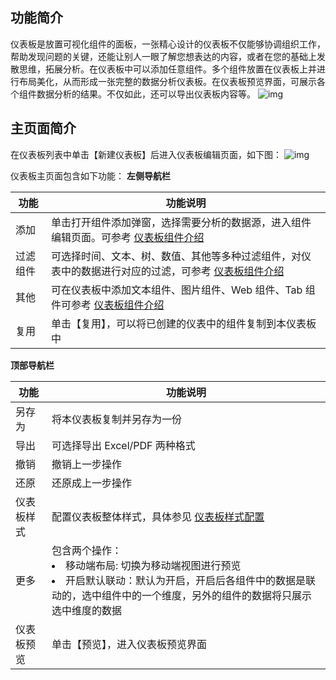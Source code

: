 ## 功能简介
仪表板是放置可视化组件的面板，一张精心设计的仪表板不仅能够协调组织工作，帮助发现问题的关键，还能让别人一眼了解您想表达的内容，或者在您的基础上发散思维，拓展分析。在仪表板中可以添加任意组件。多个组件放置在仪表板上并进行布局美化，从而形成一张完整的数据分析仪表板。在仪表板预览界面，可展示各个组件数据分析的结果。不仅如此，还可以导出仪表板内容等。
![img](https://main.qcloudimg.com/raw/4ef44da47bd064db61086739ec256cb3.png)        



## 主页面简介
在仪表板列表中单击【新建仪表板】后进入仪表板编辑页面，如下图：
![img](https://main.qcloudimg.com/raw/ef11d1117c1afe6c263266f8b3af5976.png)        

仪表板主页面包含如下功能：
**左侧导航栏** 

| 功能           | 功能说明                                                     |
| -------------- | ------------------------------------------------------------ |
| 添加     | 单击打开组件添加弹窗，选择需要分析的数据源，进入组件编辑页面。可参考 [仪表板组件介绍](https://cloud.tencent.com/document/product/1365/57353) |
| 过滤组件       | 可选择时间、文本、树、数值、其他等多种过滤组件，对仪表中的数据进行对应的过滤，可参考 [仪表板组件介绍](https://cloud.tencent.com/document/product/1365/57353) |
| 其他     | 可在仪表板中添加文本组件、图片组件、Web 组件、Tab 组件可参考 [仪表板组件介绍](https://cloud.tencent.com/document/product/1365/57353) |
| 复用           | 单击【复用】，可以将已创建的仪表中的组件复制到本仪表板中 |


**顶部导航栏**        

| 功能           | 功能说明                                                     |
| -------------- | ------------------------------------------------------------ |
| 另存为         | 将本仪表板复制并另存为一份                                   |
| 导出           | 可选择导出 Excel/PDF 两种格式                                  |
| 撤销           | 撤销上一步操作                                               |
| 还原           | 还原成上一步操作                                             |
| 仪表板样式     | 配置仪表板整体样式，具体参见 [仪表板样式配置](https://cloud.tencent.com/document/product/1365/57355) |
| 更多           | 包含两个操作：<br><li>移动端布局: 切换为移动端视图进行预览<br><li>开启默认联动：默认为开启，开启后各组件中的数据是联动的，选中组件中的一个维度，另外的组件的数据将只展示选中维度的数据 |
| 仪表板预览     | 单击【预览】，进入仪表板预览界面                                 |
